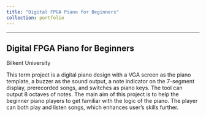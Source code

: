 ```yaml
---
title: "Digital FPGA Piano for Beginners"
collection: portfolio
---
```

---
Digital FPGA Piano for Beginners
---
Bilkent University

This term project is a digital piano design with a VGA screen as the piano template, a buzzer as the sound output, a note indicator on the 7-segment display, prerecorded songs, and switches as piano keys. The tool can output 8 octaves of notes. The main aim of this project is to help the beginner piano players to get familiar with the logic of the piano. The player can both play and listen songs, which enhances user’s skills further.
